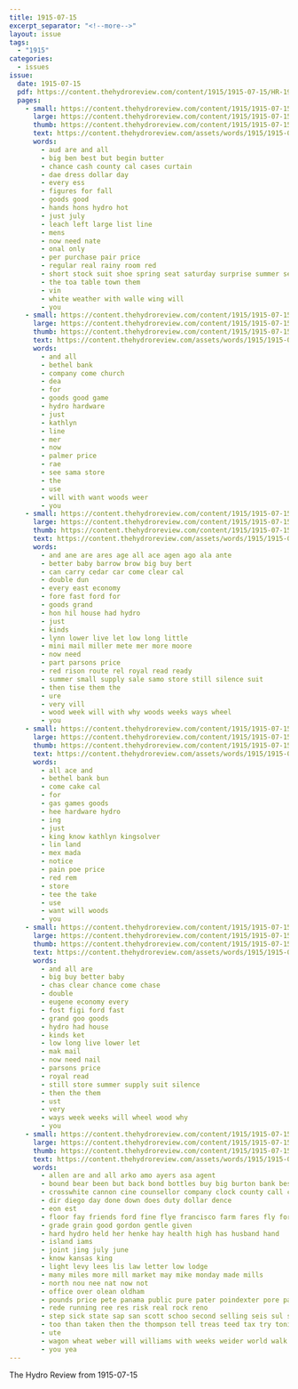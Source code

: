 ```yaml
---
title: 1915-07-15
excerpt_separator: "<!--more-->"
layout: issue
tags:
  - "1915"
categories:
  - issues
issue:
  date: 1915-07-15
  pdf: https://content.thehydroreview.com/content/1915/1915-07-15/HR-1915-07-15.pdf
  pages:
    - small: https://content.thehydroreview.com/content/1915/1915-07-15/small/HR-1915-07-15-01.jpg
      large: https://content.thehydroreview.com/content/1915/1915-07-15/large/HR-1915-07-15-01.jpg
      thumb: https://content.thehydroreview.com/content/1915/1915-07-15/thumbnails/HR-1915-07-15-01.jpg
      text: https://content.thehydroreview.com/assets/words/1915/1915-07-15/HR-1915-07-15-01.txt
      words:
        - aud are and all
        - big ben best but begin butter
        - chance cash county cal cases curtain
        - dae dress dollar day
        - every ess
        - figures for fall
        - goods good
        - hands hons hydro hot
        - just july
        - leach left large list line
        - mens
        - now need nate
        - onal only
        - per purchase pair price
        - regular real rainy room red
        - short stock suit shoe spring seat saturday surprise summer see
        - the toa table town them
        - vin
        - white weather with walle wing will
        - you
    - small: https://content.thehydroreview.com/content/1915/1915-07-15/small/HR-1915-07-15-02.jpg
      large: https://content.thehydroreview.com/content/1915/1915-07-15/large/HR-1915-07-15-02.jpg
      thumb: https://content.thehydroreview.com/content/1915/1915-07-15/thumbnails/HR-1915-07-15-02.jpg
      text: https://content.thehydroreview.com/assets/words/1915/1915-07-15/HR-1915-07-15-02.txt
      words:
        - and all
        - bethel bank
        - company come church
        - dea
        - for
        - goods good game
        - hydro hardware
        - just
        - kathlyn
        - line
        - mer
        - now
        - palmer price
        - rae
        - see sama store
        - the
        - use
        - will with want woods weer
        - you
    - small: https://content.thehydroreview.com/content/1915/1915-07-15/small/HR-1915-07-15-03.jpg
      large: https://content.thehydroreview.com/content/1915/1915-07-15/large/HR-1915-07-15-03.jpg
      thumb: https://content.thehydroreview.com/content/1915/1915-07-15/thumbnails/HR-1915-07-15-03.jpg
      text: https://content.thehydroreview.com/assets/words/1915/1915-07-15/HR-1915-07-15-03.txt
      words:
        - and ane are ares age all ace agen ago ala ante
        - better baby barrow brow big buy bert
        - can carry cedar car come clear cal
        - double dun
        - every east economy
        - fore fast ford for
        - goods grand
        - hon hil house had hydro
        - just
        - kinds
        - lynn lower live let low long little
        - mini mail miller mete mer more moore
        - now need
        - part parsons price
        - red rison route rel royal read ready
        - summer small supply sale samo store still silence suit
        - then tise them the
        - ure
        - very vill
        - wood week will with why woods weeks ways wheel
        - you
    - small: https://content.thehydroreview.com/content/1915/1915-07-15/small/HR-1915-07-15-04.jpg
      large: https://content.thehydroreview.com/content/1915/1915-07-15/large/HR-1915-07-15-04.jpg
      thumb: https://content.thehydroreview.com/content/1915/1915-07-15/thumbnails/HR-1915-07-15-04.jpg
      text: https://content.thehydroreview.com/assets/words/1915/1915-07-15/HR-1915-07-15-04.txt
      words:
        - all ace and
        - bethel bank bun
        - come cake cal
        - for
        - gas games goods
        - hee hardware hydro
        - ing
        - just
        - king know kathlyn kingsolver
        - lin land
        - mex mada
        - notice
        - pain poe price
        - red rem
        - store
        - tee the take
        - use
        - want will woods
        - you
    - small: https://content.thehydroreview.com/content/1915/1915-07-15/small/HR-1915-07-15-05.jpg
      large: https://content.thehydroreview.com/content/1915/1915-07-15/large/HR-1915-07-15-05.jpg
      thumb: https://content.thehydroreview.com/content/1915/1915-07-15/thumbnails/HR-1915-07-15-05.jpg
      text: https://content.thehydroreview.com/assets/words/1915/1915-07-15/HR-1915-07-15-05.txt
      words:
        - and all are
        - big buy better baby
        - chas clear chance come chase
        - double
        - eugene economy every
        - fost figi ford fast
        - grand goo goods
        - hydro had house
        - kinds ket
        - low long live lower let
        - mak mail
        - now need nail
        - parsons price
        - royal read
        - still store summer supply suit silence
        - then the them
        - ust
        - very
        - ways week weeks will wheel wood why
        - you
    - small: https://content.thehydroreview.com/content/1915/1915-07-15/small/HR-1915-07-15-06.jpg
      large: https://content.thehydroreview.com/content/1915/1915-07-15/large/HR-1915-07-15-06.jpg
      thumb: https://content.thehydroreview.com/content/1915/1915-07-15/thumbnails/HR-1915-07-15-06.jpg
      text: https://content.thehydroreview.com/assets/words/1915/1915-07-15/HR-1915-07-15-06.txt
      words:
        - allen are and all arko amo ayers asa agent
        - bound bear been but back bond bottles buy big burton bank best begin balance bradley
        - crosswhite cannon cine counsellor company clock county call cun claridge cor ceres city caddo chronic can common clyde
        - dir diego day done down does duty dollar dence
        - eon est
        - floor fay friends ford fine flye francisco farm fares fly for first from
        - grade grain good gordon gentle given
        - hard hydro held her henke hay health high has husband hand
        - island iams
        - joint jing july june
        - know kansas king
        - light levy lees lis law letter low lodge
        - many miles more mill market may mike monday made mills
        - north nou nee nat now not
        - office over olean oldham
        - pounds price pete panama public pure pater poindexter pore palace pass ploor palis
        - rede running ree res risk real rock reno
        - step sick state sap san scott schoo second selling seis sul stare saving supply surgeon strength saturday seem serene
        - too than taken then the thompson tell treas teed tax try tonic ton table
        - ute
        - wagon wheat weber will williams with weeks weider world walk weak west why was weather well way
        - you yea
---
```


The Hydro Review from 1915-07-15

<!--more-->

